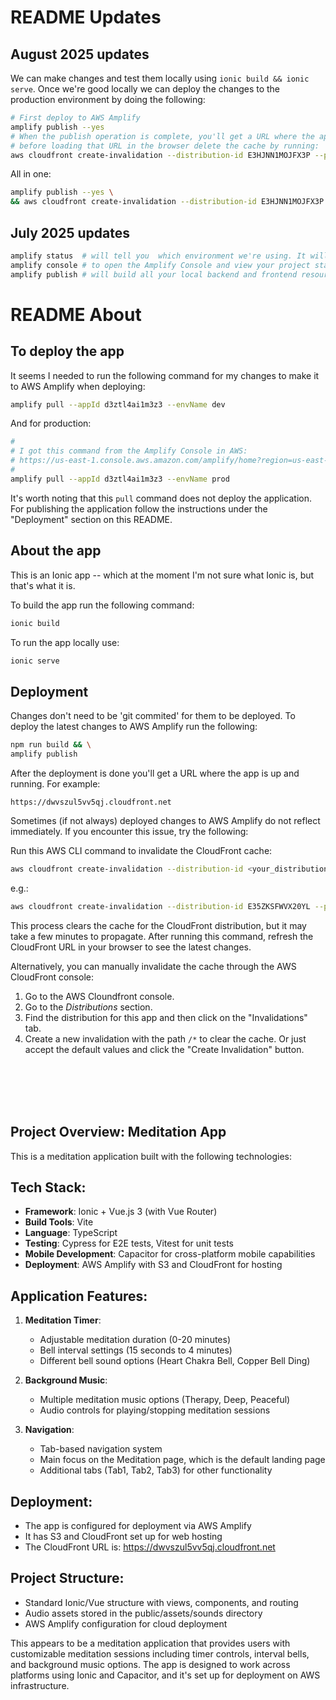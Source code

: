 # README Updates

## August 2025 updates

We can make changes and test them locally using `ionic build && ionic serve`. Once we're good locally we can deploy the changes to the production environment by doing the following:

```sh
# First deploy to AWS Amplify
amplify publish --yes
# When the publish operation is complete, you'll get a URL where the app is up and running, but
# before loading that URL in the browser delete the cache by running:
aws cloudfront create-invalidation --distribution-id E3HJNN1MOJFX3P --paths "/*"
```

All in one:

```sh
amplify publish --yes \
&& aws cloudfront create-invalidation --distribution-id E3HJNN1MOJFX3P --paths "/*"
```

## July 2025 updates

```bash
amplify status  # will tell you  which environment we're using. It will also display the public URL where the app can be accessed.
amplify console # to open the Amplify Console and view your project status
amplify publish # will build all your local backend and frontend resources (if you have hosting category added) and provision it in the cloud
```

# README About

## To deploy the app

It seems I needed to run the following command for my changes to make it to AWS Amplify when deploying:

```bash
amplify pull --appId d3ztl4ai1m3z3 --envName dev
```

And for production:

```bash
#
# I got this command from the Amplify Console in AWS:
# https://us-east-1.console.aws.amazon.com/amplify/home?region=us-east-1#/d3ztl4ai1m3z3/YmFja2VuZA/prod
#
amplify pull --appId d3ztl4ai1m3z3 --envName prod
```

It's worth noting that this `pull` command does not deploy the application. For publishing the application follow the instructions under the "Deployment" section on this README.

## About the app

This is an Ionic app -- which at the moment I'm not sure what Ionic is, but that's what it is.

To build the app run the following command:

```bash
ionic build
```

To run the app locally use:

```bash
ionic serve
```

## Deployment

Changes don't need to be 'git commited' for them to be deployed.
To deploy the latest changes to AWS Amplify run the following:

```bash
npm run build && \
amplify publish
```

After the deployment is done you'll get a URL where the app is up and running. For example:

```
https://dwvszul5vv5qj.cloudfront.net
```

Sometimes (if not always) deployed changes to AWS Amplify do not reflect immediately. If you encounter this issue, try the following:

Run this AWS CLI command to invalidate the CloudFront cache:

```bash
aws cloudfront create-invalidation --distribution-id <your_distribution_id> --paths "/*"
```

e.g.: 

```bash
aws cloudfront create-invalidation --distribution-id E35ZKSFWVX20YL --paths "/*"
```

This process clears the cache for the CloudFront distribution, but it may take a few minutes to propagate. After running this command, refresh the CloudFront URL in your browser to see the latest changes.

Alternatively, you can manually invalidate the cache through the AWS CloudFront console:

1. Go to the AWS Cloundfront console.
2. Go to the _Distributions_ section.
3. Find the distribution for this app and then click on the "Invalidations" tab.
4. Create a new invalidation with the path `/*` to clear the cache. Or just accept the default values and click the "Create Invalidation" button.



<br/><br/><br/><br/>

## Project Overview: Meditation App

This is a meditation application built with the following technologies:

## Tech Stack:
- **Framework**: Ionic + Vue.js 3 (with Vue Router)
- **Build Tools**: Vite
- **Language**: TypeScript
- **Testing**: Cypress for E2E tests, Vitest for unit tests
- **Mobile Development**: Capacitor for cross-platform mobile capabilities
- **Deployment**: AWS Amplify with S3 and CloudFront for hosting

## Application Features:
1. **Meditation Timer**:
   - Adjustable meditation duration (0-20 minutes)
   - Bell interval settings (15 seconds to 4 minutes)
   - Different bell sound options (Heart Chakra Bell, Copper Bell Ding)
   
2. **Background Music**:
   - Multiple meditation music options (Therapy, Deep, Peaceful)
   - Audio controls for playing/stopping meditation sessions

3. **Navigation**:
   - Tab-based navigation system
   - Main focus on the Meditation page, which is the default landing page
   - Additional tabs (Tab1, Tab2, Tab3) for other functionality

## Deployment:
- The app is configured for deployment via AWS Amplify
- It has S3 and CloudFront set up for web hosting
- The CloudFront URL is: https://dwvszul5vv5qj.cloudfront.net

## Project Structure:
- Standard Ionic/Vue structure with views, components, and routing
- Audio assets stored in the public/assets/sounds directory
- AWS Amplify configuration for cloud deployment

This appears to be a meditation application that provides users with customizable meditation sessions including timer controls, interval bells, and background music options. The app is designed to work across platforms using Ionic and Capacitor, and it's set up for deployment on AWS infrastructure.
